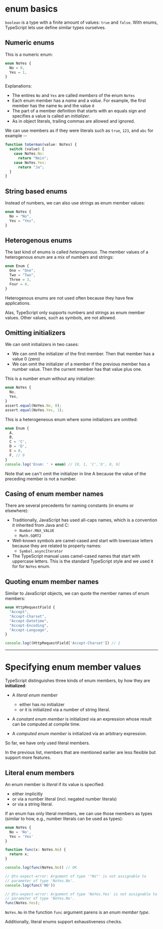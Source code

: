 # enum basics

`boolean` is a type with a finite amount of values: `true` and `false`. With enums, TypeScript lets use define similar types ourselves.

## Numeric enums

This is a numeric enum:

```ts
enum NoYes {
  No = 0,
  Yes = 1,
}
```

Explanations:

- The entires `No` and `Yes` are called _members_ of the enum `NoYes`
- Each enum member has a _name_ and a _value_. For example, the first member has the name `No` and the value `0`
- The part of a member definition that starts with an equals sign and specifies a value is called an _initializer_.
- As in object literals, trailing commas are allowed and ignored.

We can use members as if they were literals such as `true`, `123`, and `abc` for example --

```ts
function toGerman(value: NoYes) {
  switch (value) {
    case NoYes.No:
      return "Nein";
    case NoYes.Yes:
      return "Ja";
  }
}
```

## String based enums

Instead of numbers, we can also use strings as enum member values:

```ts
enum NoYes {
  No = "No",
  Yes = "Yes",
}
```

## Heterogenous enums

The last kind of enums is called _heterogenous_. The member values of a heterogenous enum are a mix of numbers and strings:

```ts
enum Enum {
  One = "One",
  Two = "Two",
  Three = 3,
  Four = 4,
}
```

Heterogenous enums are not used often because they have few applications.

Alas, TypeScript only supports numbers and strings as enum member values. Other values, such as symbols, are not allowed.

## Omitting initializers

We can omit initializers in two cases:

- We can omit the initializer of the first member. Then that member has a value 0 (zero)
- We can omit the initializer of a member if the previous member has a number value. Then the current member has that value plus one.

This is a number enum without any initializer:

```ts
enum NoYes {
  No,
  Yes,
}
assert.equal(NoYes.No, 0);
assert.equal(NoYes.Yes, 1);
```

This is a heterogeneous enum where some initializers are omitted:

```ts
enum Enum {
  A,
  B,
  C = 'C',
  D = 'D',
  E = 8,
  F, // 9
}
console.log('Enum: ' + enum) // [0, 1, 'C','D', 8, 9]
```

Note that we can't omit the initializer in line A because the value of the preceding member is not a number.

## Casing of enum member names

There are several precedents for naming constants (in enums or elsewhere):

- Traditionally, JavaScript has used all-caps names, which is a convention it inherited from Java and C:
  - `Number.MAX_VALUE`
  - `Math.SQRT2`
- Well-known symbols are camel-cased and start with lowercase letters because they are related to property names:
  - `Symbol.asyncIterator`
- The TypeScript manual uses camel-cased names that start with uppercase letters. This is the standard TypeScript style and we used it for for `NoYes` enum.

## Quoting enum member names

Similar to JavaScript objects, we can quote the member names of enum members:

```ts
enum HttpRequestField {
  "Accept",
  "Accept-Charset",
  "Accept-Datetime",
  "Accept-Encoding",
  "Accept-Language",
}

console.log((HttpRequestField['Accept-Charset']) // 1
```

---

# Specifying enum member values

TypeScript distinguishes three kinds of enum members, by how they are **initialized**: 

- A *literal enum member*
  - either has no initializer
  - or it is initialized via a number of string literal.

- A *constant enum member* is initialized via an expression whose result can be computed at compile time.

- A *computed enum member* is initialized via an arbitrary expression.

So far, we have only used literal members.

In the previous list, members that are mentioned earlier are less flexible but support more features. 

## Literal enum members

An enum member is *literal* if its value is specified:
  - either implicitly
  - or via a number literal (incl. negated number literals)
  - or via a string literal.

If an enum has only literal members, we can use those members as types (similar to how, e.g., number literals can be used as types):

```ts
enum NoYes {
  No = 'No',
  Yes = 'Yes'
}

function func(x: NoYes.No) {
  return x;
}

console.log(func(NoYes.No)) // OK

// @ts-expect-error: Argument of type '"No"' is not assignable to
// parameter of type 'NoYes.No'.
console.log(func('NO'))

// @ts-expect-error: Argument of type 'NoYes.Yes' is not assignable to
// parameter of type 'NoYes.No'.
func(NoYes.Yes);
```

`NoYes.No` in the function `func` argument parens is an *enum member type*.

Additionally, literal enums support exhaustiveness checks. 

